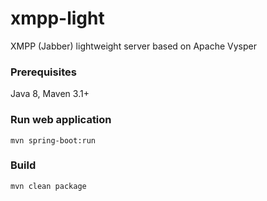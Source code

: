 # xmpp-light
XMPP (Jabber) lightweight server based on Apache Vysper

### Prerequisites
Java 8, Maven 3.1+

### Run web application

    mvn spring-boot:run

### Build

    mvn clean package
    
    
